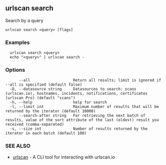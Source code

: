 ## urlscan search

Search by a query

```
urlscan search <query> [flags]
```

### Examples

```
  urlscan search <query>
  echo "<query>" | urlscan search -
```

### Options

```
      --all                   Return all results; limit is ignored if --all is specified (default false)
  -D, --datasource string     Datasources to search: scans (urlscan.io), hostnames, incidents, notifications, certificates (urlscan Pro) (default "scans")
  -h, --help                  help for search
  -l, --limit int             Maximum number of results that will be returned by the iterator (default 10000)
      --search-after string   For retrieving the next batch of results, value of the sort attribute of the last (oldest) result you received (comma-separated)
  -s, --size int              Number of results returned by the iterator in each batch (default 100)
```

### SEE ALSO

* [urlscan](urlscan.md)	 - A CLI tool for interacting with urlscan.io

